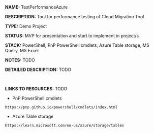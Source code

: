 
**NAME:** TestPerformanceAzure

**DESCRIPTION:** Tool for performance testing of Cloud Migration Tool

**TYPE:** Demo Project

**STATUS:** MVP for presentation and start to implement in project/s

**STACK:** PowerShell, PnP PowerShell cmdlets, Azure Table storage, MS Query, MS Excel

**NOTES:** TODO

**DETAILED DESCRIPTION:** TODO

&nbsp;
<br />

**LINKS TO RESOURCES:** TODO


 - PnP PowerShell cmdlets 
~~~
https://pnp.github.io/powershell/cmdlets/index.html
~~~


 - Azure Table storage 
~~~
https://learn.microsoft.com/en-us/azure/storage/tables
~~~